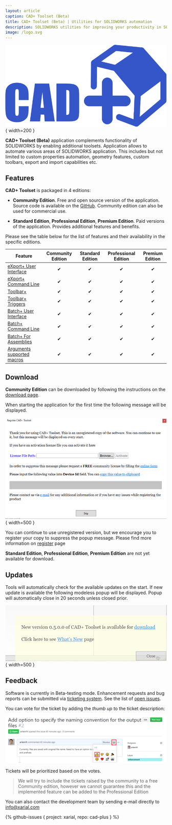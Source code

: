 ```yaml
---
layout: article
caption: CAD+ Toolset (Beta)
title: CAD+ Toolset (Beta) | Utilities for SOLIDWORKS automation
description: SOLIDWORKS utilities for improving your productivity in SOLIDWORKS. Automate properties, geometry, export and much more
image: /logo.svg
---
```

![CAD+ Toolset](/logo.svg){ width=200 }

**CAD+ Toolset (Beta)** application complements functionality of SOLIDWORKS by enabling additional toolsets. Application allows to automate various areas of SOLIDWORKS application. This includes but not limited to custom properties automation, geometry features, custom toolbars, export and import capabilities etc.

## Features

**CAD+ Toolset** is packaged in 4 editions:

* **Community Edition**. Free and open source version of the application. Source code is available on the [GitHub](https://github.com/xarial/cad-plus). Community edition can also be used for commercial use.

* **Standard Edition**, **Professional Edition**, **Premium Edition**. Paid versions of the application. Provides additional features and benefits.

Please see the table below for the list of features and their availability in the specific editions.

| Feature                                                           | Community Edition | Standard Edition | Professional Edition | Premium Edition |
|-------------------------------------------------------------------|:-----------------:|:--------------------:|:--------------------:|:--------------------:|
| [eXport+ User Interface](/export/command-line/)                      | &#x2714;          | &#x2714;             | &#x2714;             | &#x2714;             |
| [eXport+ Command Line](/export/user-interface/)                      | &#x2714;          | &#x2714;             | &#x2714;             | &#x2714;             |
| [Toolbar+](/toolbar)                                 | &#x2714;          | &#x2714;             | &#x2714;             | &#x2714;             |
| [Toolbar+ Triggers](/toolbar/configuration/triggers) | &#x2714;          | &#x2714;             | &#x2714;             | &#x2714;             |
| [Batch+ User Interface](/batch/command-line/)                    | &#x2714;          | &#x2714;             | &#x2714;             | &#x2714;             |
| [Batch+ Command Line](/batch/user-interface/)                    | &#x2714;          | &#x2714;             | &#x2714;             | &#x2714;             |
| [Batch+ For Assemblies](/batch/assembly/)                    | &#x2714;          | &#x2714;             | &#x2714;             | &#x2714;             |
| [Arguments supported macros](/macro-arguments/)                    | &#x2714;          | &#x2714;             | &#x2714;             | &#x2714;             |

## Download

**Community Edition** can be downloaded by following the instructions on the [download page](/download/).

When starting the application for the first time the following message will be displayed.

![Unregistered version of CAD+ Toolset](unregistered-product.png){ width=500 }

You can continue to use unregistered version, but we encourage you to register your copy to suppress the popup message. Please find more information on [register](/register/) page

**Standard Edition**, **Professional Edition**, **Premium Edition** are not yet available for download.

## Updates

Tools will automatically check for the available updates on the start. If new update is available the following modeless popup will be displayed. Popup will automatically close in 20 seconds unless closed prior.

![Update available popup](updates-available.png){ width=500 }

## Feedback

Software is currently in Beta-testing mode. Enhancement requests and bug reports can be submitted via [ticketing system](https://github.com/xarial/cad-plus/issues). See the list of [open issues](#github-issues).

You can vote for the ticket by adding the *thumb up* to the ticket description:

![Voting for the enhancement request](ticket-voting.png)

Tickets will be prioritized based on the votes.

> We will try to include the tickets raised by the community to a free Community edition, however we cannot guarantee this and the implemented feature can be added to the Professional Edition

You can also contact the development team by sending e-mail directly to [info@xarial.com](mailto:info@xarial.com)

{% github-issues { project: xarial, repo: cad-plus } %}